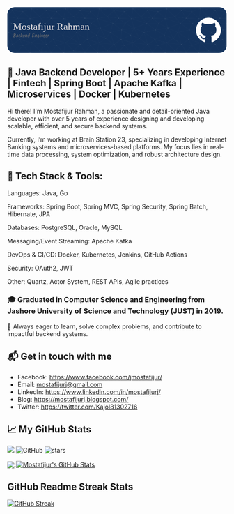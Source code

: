 
<img src="me.png">
<br>

## 🚀 Java Backend Developer | 5+ Years Experience | Fintech | Spring Boot | Apache Kafka | Microservices | Docker | Kubernetes

Hi there! I'm Mostafijur Rahman, a passionate and detail-oriented Java developer with over 5 years of experience designing and developing scalable, efficient, and secure backend systems.

Currently, I’m working at Brain Station 23, specializing in developing Internet Banking systems and microservices-based platforms. My focus lies in real-time data processing, system optimization, and robust architecture design.

## 🔧 Tech Stack & Tools:
Languages: Java, Go

Frameworks: Spring Boot, Spring MVC, Spring Security, Spring Batch, Hibernate, JPA

Databases: PostgreSQL, Oracle, MySQL

Messaging/Event Streaming: Apache Kafka

DevOps & CI/CD: Docker, Kubernetes, Jenkins, GitHub Actions

Security: OAuth2, JWT

Other: Quartz, Actor System, REST APIs, Agile practices

### 🎓 Graduated in Computer Science and Engineering from Jashore University of Science and Technology (JUST) in 2019.

🧠 Always eager to learn, solve complex problems, and contribute to impactful backend systems.


## 📬 Get in touch with me
- Facebook: https://www.facebook.com/jmostafijur/
- Email: mostafijurj@gmail.com
- LinkedIn: https://www.linkedin.com/in/mostafijurj/
- Blog: https://mostafijurj.blogspot.com/
- Twitter: https://twitter.com/Kajol81302716

## &#x1f4c8; My GitHub Stats

![](https://komarev.com/ghpvc/?username=mostafijurj&color=blue)
<img alt="GitHub" src="https://img.shields.io/badge/dynamic/json?logo=github&label=GitHub+Followers&labelColor=282c34&color=181717&query=%24.data.totalSubs&url=https%3A%2F%2Fapi.spencerwoo.com%2Fsubstats%2F%3Fsource%3Dgithub%26queryKey%3Dmostafijurj&longCache=true"/>
<img src="https://img.shields.io/github/stars/mostafijurj?label=Stars" alt="stars">

<a href="https://github.com/mostafijurj/mostafijurj">
  <img align="center" src="https://github-readme-stats.vercel.app/api/top-langs/?username=mostafijurj&java,html&title_color=ffffff&text_color=c9cacc&icon_color=2bbc8a&bg_color=1d1f21" />
</a>

<a href="https://github.com/mostafijurj/mostafijurj">
  <img align="center" src="https://github-readme-stats.vercel.app/api?username=mostafijurj&show_icons=true&line_height=27&count_private=true&title_color=ffffff&text_color=c9cacc&icon_color=2bbc8a&bg_color=1d1f21" alt="Mostafijur's GitHub Stats" />
</a>

## GitHub Readme Streak Stats

[![GitHub Streak](https://streak-stats.demolab.com?user=MostafijurJ&theme=radical&border_radius=6&date_format=M%20j%5B%2C%20Y%5D&ring=EB5454)](https://git.io/streak-stats)


